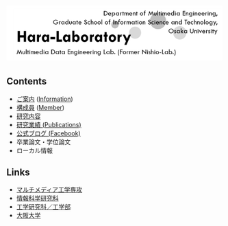 # ![teaser](./figs/mmde-title.png)

## Contents
- [ご案内](./about.md) ([Information](./about-e.md))
- [構成員](./member.md) ([Member](./member-e.md))
- [研究内容](./research/index.md)
- [研究業績 (Publications)](http://app.www-mmde.ist.osaka-u.ac.jp/core/)
- [公式ブログ (Facebook)](https://www.facebook.com/mmdelab)
- 卒業論文・学位論文
- ローカル情報

## Links
- [マルチメディア工学専攻](http://www.ist.osaka-u.ac.jp/japanese/research/majors/mm/)
- [情報科学研究科](http://www.ist.osaka-u.ac.jp/japanese/index.html)
- [工学研究科／工学部](http://www.eng.osaka-u.ac.jp/ja/index.html)
- [大阪大学](http://www.osaka-u.ac.jp/)

